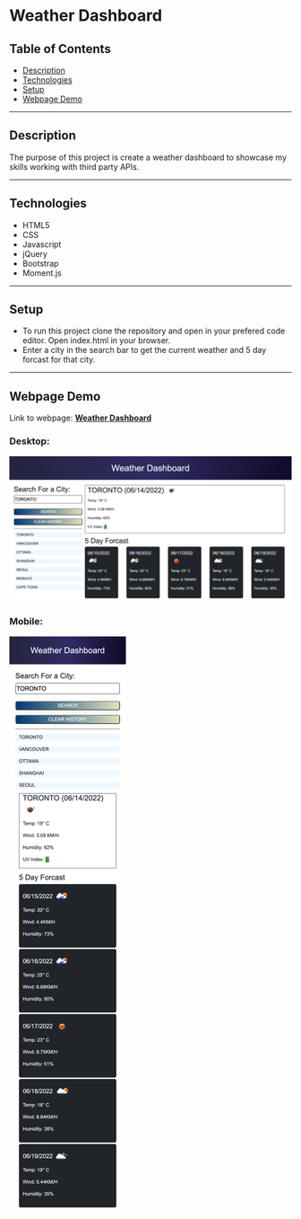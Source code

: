 # Weather Dashboard

## Table of Contents

* [Description](#description)
* [Technologies](#technologies)
* [Setup](#setup)
* [Webpage Demo](#webpage-demo)

---

## Description

The purpose of this project is create a weather dashboard to showcase my skills working with third party APIs.

---

## Technologies

* HTML5
* CSS
* Javascript
* jQuery
* Bootstrap
* Moment.js

---

## Setup

* To run this project clone the repository and open in your prefered code editor. Open index.html in your browser.
* Enter a city in the search bar to get the current weather and 5 day forcast for that city.

---

## Webpage Demo

Link to webpage: [**Weather Dashboard**](https://jarydknight.github.io/weather-dashboard/)

### Desktop:
![screenshot of webpage](./assets/images/screenshot_1.png) 

### Mobile:
![screenshot of webpage](./assets/images/screenshot_2.png)